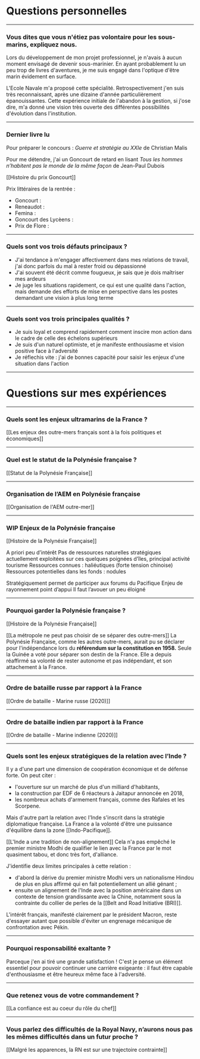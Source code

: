 # Questions personnelles

---

### Vous dites que vous n'étiez pas volontaire pour les sous-marins, expliquez nous.

Lors du développement de mon projet professionnel, je n'avais à aucun moment envisagé de devenir sous-marinier. En ayant probablement lu un peu trop de livres d'aventures, je me suis engagé dans l'optique d'être marin évidement en surface. 

L'Ecole Navale m'a proposé cette spécialité. Retrospectivement j'en suis très reconnaissant, après une dizaine d'année particulièrement épanouissantes. Cette expérience initiale de l'abandon à la gestion, si j'ose dire, m'a donné une vision très ouverte des différentes possibilités d'évolution dans l'institution.

---

### Dernier livre lu

Pour préparer le concours : *Guerre et stratégie au XXIe* de Christian Malis

Pour me détendre, j'ai un Goncourt de retard en lisant *Tous les hommes n’habitent pas le monde de la même façon* de Jean-Paul Dubois

[[Histoire du prix Goncourt]]

Prix littéraires de la rentrée :

- Goncourt :
- Reneaudot :
- Femina :
- Goncourt des Lycèens :
- Prix de Flore :

---

### Quels sont vos trois défauts principaux ?

- J'ai tendance à m'engager affectivement dans mes relations de travail, j'ai donc parfois du mal à rester froid ou dépassionné
- J'ai souvent été décrit comme fougueux, je sais que je dois maîtriser mes ardeurs
- Je juge les situations rapidement, ce qui est une qualité dans l'action, mais demande des efforts de mise en perspective dans les postes demandant une vision à plus long terme 

---

### Quels sont vos trois principales qualités ?

- Je suis loyal et comprend rapidement comment inscire mon action dans le cadre de celle des échelons supérieurs
- Je suis d'un naturel optimiste, et je manifeste enthousiasme et vision positive face à l'adversité 
- Je réflechis vite : j'ai de bonnes capacité pour saisir les enjeux d'une situation dans l'action

---

# Questions sur mes expériences 

---

### Quels sont les enjeux ultramarins de la France  ?

[[Les enjeux des outre-mers français sont à la fois politiques et économiques]] 

---

### Quel est le statut de la Polynésie française ?

[[Statut de la Polynésie Française]]

---

### Organisation de l’AEM en Polynésie française 

[[Organisation de l'AEM outre-mer]]

---

### WIP Enjeux de la Polynésie française 

[[Histoire de la Polynésie Française]]

A priori peu d’intérêt
Pas de ressources naturelles stratégiques actuellement exploitées sur ces quelques poignées d’îles, principal activité tourisme
Ressources connues : haliéutiques (forte tension chinoise)
Ressources potentielles dans les fonds : nodules

Stratégiquement permet de participer aux forums du Pacifique 
Enjeu de rayonnement
point d’appui Il faut l’avouer un peu éloigné 

---

### Pourquoi garder la Polynésie française ?

[[Histoire de la Polynésie Française]]

[[La métropole ne peut pas choisir de se séparer des outre-mers]] La Polynésie Française, comme les autres outre-mers, aurait pu se déclarer pour l'indépendance lors du **référendum sur la constitution en 1958.** Seule la Guinée a voté pour séparer son destin de la France. Elle a depuis réaffirmé sa volonté de rester autonome et pas indépendant, et son attachement à la France.

---

### Ordre de bataille russe par rapport à la France

[[Ordre de bataille - Marine russe (2020)]]

---

### Ordre de bataille indien par rapport à la France

[[Ordre de bataille - Marine indienne (2020)]]

---

### Quels sont les enjeux stratégiques de la relation avec l’Inde ?

Il y a d'une part une dimension de coopération économique et de défense forte. On peut citer :

- l'ouverture sur un marché de plus d'un milliard d'habitants,
- la construction par EDF de 6 réacteurs à Jaitapur annoncée en 2018,
- les nombreux achats d'armement français, comme des Rafales et les Scorpene.

Mais d'autre part la relation avec l'Inde s'inscrit dans la stratégie diplomatique française. La France a la volonté d'être une puissance d'équilibre dans la zone [[Indo-Pacifique]].

[[L'Inde a une tradition de non-alignement]] Cela n'a pas empêché le premier ministre Modhi de qualifier le lien avec la France par le mot quasiment tabou, et donc très fort, d'alliance.

J'identifie deux limites principales  à cette relation :

- d'abord la dérive du premier ministre Modhi vers un nationalisme Hindou de plus en plus affirmé qui en fait potentiellement un allié génant ; 
- ensuite un alignement de l'Inde avec la position américaine dans un contexte de tension grandissante avec la Chine, notamment sous la contrainte du collier de perles de la [[Belt and Road Initiative (BRI)]].

L'intérêt français, manifesté clairement par le président Macron, reste d'essayer autant que possible d'éviter un engrenage mécanique de confrontation avec Pékin.

---

### Pourquoi responsabilité exaltante ?

Parceque j'en ai tiré une grande satisfaction ! C'est je pense un élément essentiel pour pouvoir continuer une carrière exigeante : il faut être capable d'enthousiasme et être heureux même face à l'adversité.

---

### Que retenez vous de votre commandement ?

[[La confiance est au coeur du rôle du chef]]

---

### Vous parlez des difficultés de la Royal Navy, n’aurons nous pas les mêmes difficultés dans un futur proche ?

[[Malgré les apparences, la RN est sur une trajectoire contrainte]]
